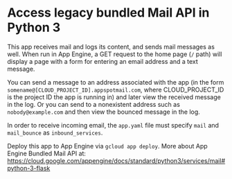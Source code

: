 # Access legacy bundled Mail API in Python 3

This app receives mail and logs its content, and sends mail messages as well.
When run in App Engine, a GET request to the home page (`/` path) will display
a page with a form for entering an email address and a text message.

You can send a message to an address associated with the app (in the form
`somename@[CLOUD_PROJECT_ID].appspotmail.com`, where CLOUD_PROJECT_ID is
the project ID the app is running in) and later view
the received message in the log. Or you can send to a nonexistent address such
as `nobody@example.com` and then view the bounced message in the log.

In order to receive incoming email, the `app.yaml` file must specify `mail` and
`mail_bounce` as `inbound_services`.

Deploy this app to App Engine via `gcloud app deploy`. More about App Engine
Bundled Mail API at:
https://cloud.google.com/appengine/docs/standard/python3/services/mail#python-3-flask
